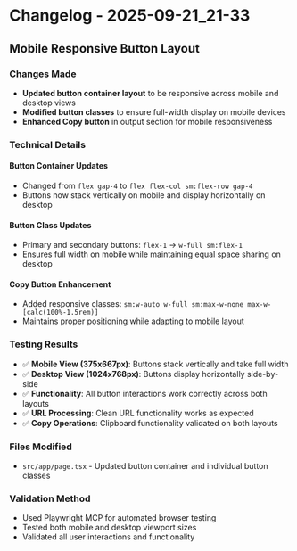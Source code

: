 # Changelog - 2025-09-21_21-33

## Mobile Responsive Button Layout

### Changes Made
- **Updated button container layout** to be responsive across mobile and desktop views
- **Modified button classes** to ensure full-width display on mobile devices
- **Enhanced Copy button** in output section for mobile responsiveness

### Technical Details

#### Button Container Updates
- Changed from `flex gap-4` to `flex flex-col sm:flex-row gap-4`
- Buttons now stack vertically on mobile and display horizontally on desktop

#### Button Class Updates
- Primary and secondary buttons: `flex-1` → `w-full sm:flex-1`
- Ensures full width on mobile while maintaining equal space sharing on desktop

#### Copy Button Enhancement
- Added responsive classes: `sm:w-auto w-full sm:max-w-none max-w-[calc(100%-1.5rem)]`
- Maintains proper positioning while adapting to mobile layout

### Testing Results
- ✅ **Mobile View (375x667px)**: Buttons stack vertically and take full width
- ✅ **Desktop View (1024x768px)**: Buttons display horizontally side-by-side
- ✅ **Functionality**: All button interactions work correctly across both layouts
- ✅ **URL Processing**: Clean URL functionality works as expected
- ✅ **Copy Operations**: Clipboard functionality validated on both layouts

### Files Modified
- `src/app/page.tsx` - Updated button container and individual button classes

### Validation Method
- Used Playwright MCP for automated browser testing
- Tested both mobile and desktop viewport sizes
- Validated all user interactions and functionality
